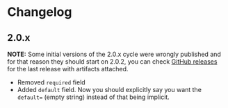 # Changelog

## 2.0.x

**NOTE:** Some initial versions of the 2.0.x cycle were wrongly published and for that reason they should start on 2.0.2,
you can check [GitHub releases](https://github.com/codacy/helm-ssm/releases) for the last release with artifacts attached.

- Removed `required` field
- Added `default` field.
  Now you should explicitly say you want the `default=` (empty string) instead of that being implicit.
